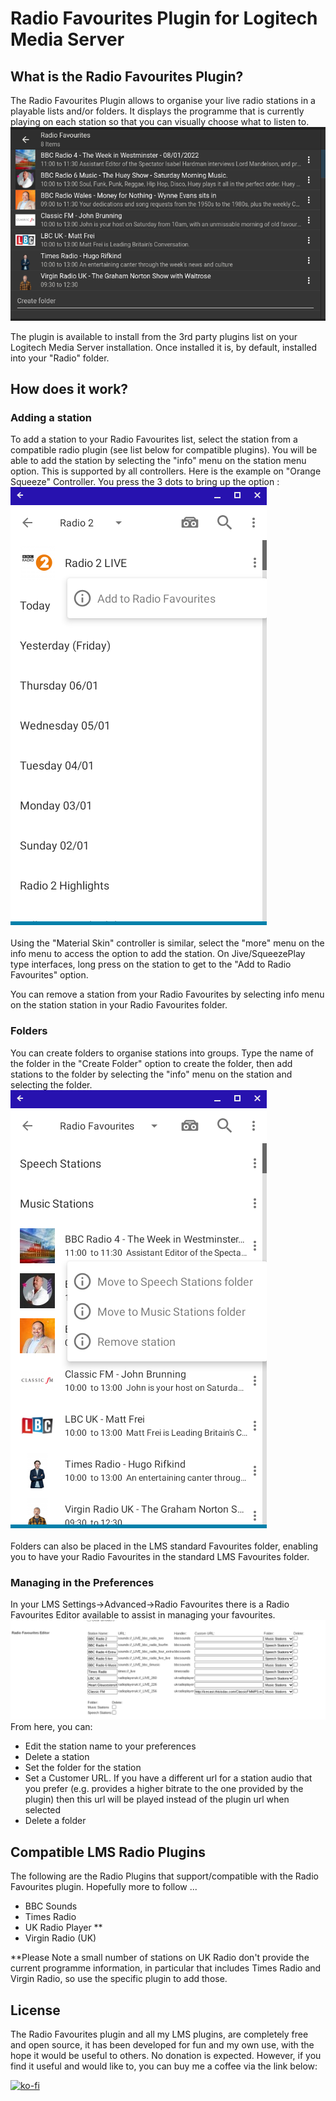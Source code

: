 # Radio Favourites Plugin for Logitech Media Server
## What is the Radio Favourites Plugin?
The Radio Favourites Plugin allows to organise your live radio stations in a playable lists and/or folders.  It displays the programme that is currently playing on each station so that you can visually choose what to listen to.
![Radio Favourites Main](Images/MainFavouritesList.png)

The plugin is available to install from the 3rd party plugins list on your Logitech Media Server installation.
Once installed it is, by default, installed into your "Radio" folder.

## How does it work?
### Adding a station
To add a station to your Radio Favourites list, select the station from a compatible radio plugin (see list below for compatible plugins).  You will be able to add the station by selecting the "info" menu on the station menu option.  This is supported by all controllers.  Here is the example on "Orange Squeeze" Controller.  You press the 3 dots to bring up the option :
![Add Favourite](Images/OSAddFavourite.png)

Using the "Material Skin" controller is similar, select the "more" menu on the info menu to access the option to add the station.  On Jive/SqueezePlay type interfaces, long press on the station to get to the "Add to Radio Favourites" option.

You can remove a station from your Radio Favourites by selecting info menu on the station station in your Radio Favourites folder.

### Folders
You can create folders to organise stations into groups.  Type the name of the folder in the "Create Folder" option to create the folder, then add stations to the folder by selecting the "info" menu on the station and selecting the folder.
![Folders](Images/folders.png)

Folders can also be placed in the LMS standard Favourites folder, enabling you to have your Radio Favourites in the standard LMS Favourites folder.

### Managing in the Preferences
In your LMS Settings->Advanced->Radio Favourites there is a Radio Favourites Editor available to assist in managing your favourites.
![Radio Favourites Editor](Images/RadioStationsEditor.png)
From here, you can:
* Edit the station name to your preferences
* Delete a station
* Set the folder for the station
* Set a Customer URL.  If you have a different url for a station audio that you prefer (e.g. provides a higher bitrate to the one provided by the plugin) then this url will be played instead of the plugin url when selected
* Delete a folder

## Compatible LMS Radio Plugins
The following are the Radio Plugins that support/compatible with the Radio Favourites plugin.  Hopefully more to follow ...

* BBC Sounds
* Times Radio
* UK Radio Player **
* Virgin Radio (UK)

**Please Note a small number of stations on UK Radio don't provide the current programme information, in particular that includes Times Radio and Virgin Radio, so use the specific plugin to add those.

## License
The Radio Favourites plugin and all my LMS plugins, are completely free and open source, it has been developed for fun and my own use, with the hope it would be useful to others.  No donation is expected.   However, if you find it useful and would like to, you can buy me a coffee via the link below:

[![ko-fi](https://www.ko-fi.com/img/githubbutton_sm.svg)](https://ko-fi.com/X8X02V4LF)




